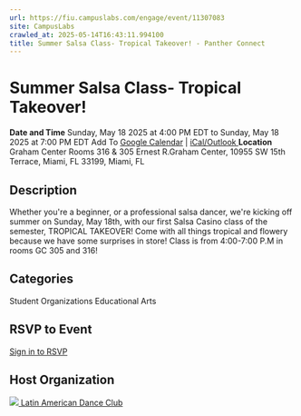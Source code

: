 ```yaml
---
url: https://fiu.campuslabs.com/engage/event/11307083
site: CampusLabs
crawled_at: 2025-05-14T16:43:11.994100
title: Summer Salsa Class- Tropical Takeover! - Panther Connect
---
```


# Summer Salsa Class- Tropical Takeover!
**Date and Time**
Sunday, May 18 2025 at 4:00 PM EDT  to 
Sunday, May 18 2025 at 7:00 PM EDT
Add To [Google Calendar](https://fiu.campuslabs.com/engage/event/11307083/googlepublish) | [iCal/Outlook ](https://fiu.campuslabs.com/engage/event/11307083.ics)
**Location**
Graham Center Rooms 316 & 305
Ernest R.Graham Center, 10955 SW 15th Terrace, Miami, FL 33199, Miami, FL 
## Description
Whether you're a beginner, or a professional salsa dancer, we're kicking off summer on Sunday, May 18th, with our first Salsa Casino class of the semester, TROPICAL TAKEOVER! Come with all things tropical and flowery because we have some surprises in store! Class is from 4:00-7:00 P.M in rooms GC 305 and 316!
## Categories
Student Organizations
Educational
Arts
## RSVP to Event
[Sign in to RSVP](https://fiu.campuslabs.com/engage/account/login?returnUrl=/engage/event/11307083)
## Host Organization
[![](https://se-images.campuslabs.com/clink/images/7727546f-09c1-43cc-8bf1-6fb75b76d122cf58d095-aae9-4b56-9ce7-0bcebb07a7f0.png?preset=small-sq) Latin American Dance Club ](https://fiu.campuslabs.com/engage/organization/latinamericandanceclub)
